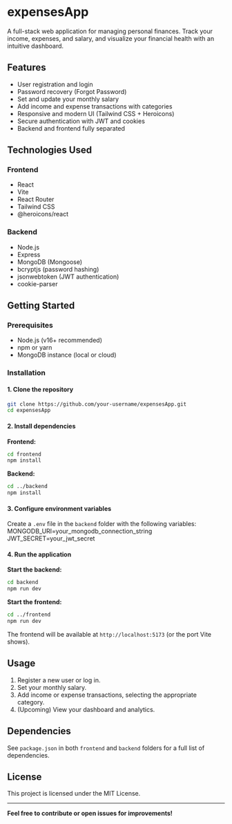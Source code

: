 # expensesApp

A full-stack web application for managing personal finances. Track your income, expenses, and salary, and visualize your financial health with an intuitive dashboard.

## Features

- User registration and login
- Password recovery (Forgot Password)
- Set and update your monthly salary
- Add income and expense transactions with categories
- Responsive and modern UI (Tailwind CSS + Heroicons)
- Secure authentication with JWT and cookies
- Backend and frontend fully separated

## Technologies Used

### Frontend
- React
- Vite
- React Router
- Tailwind CSS
- @heroicons/react

### Backend
- Node.js
- Express
- MongoDB (Mongoose)
- bcryptjs (password hashing)
- jsonwebtoken (JWT authentication)
- cookie-parser

## Getting Started

### Prerequisites

- Node.js (v16+ recommended)
- npm or yarn
- MongoDB instance (local or cloud)

### Installation

#### 1. Clone the repository

```bash
git clone https://github.com/your-username/expensesApp.git
cd expensesApp
```

#### 2. Install dependencies

**Frontend:**
```bash
cd frontend
npm install
```

**Backend:**
```bash
cd ../backend
npm install
```

#### 3. Configure environment variables

Create a `.env` file in the `backend` folder with the following variables:
 MONGODB_URI=your_mongodb_connection_string
JWT_SECRET=your_jwt_secret


#### 4. Run the application

**Start the backend:**
```bash
cd backend
npm run dev
```

**Start the frontend:**
```bash
cd ../frontend
npm run dev
```

The frontend will be available at `http://localhost:5173` (or the port Vite shows).

## Usage

1. Register a new user or log in.
2. Set your monthly salary.
3. Add income or expense transactions, selecting the appropriate category.
4. (Upcoming) View your dashboard and analytics.

## Dependencies

See `package.json` in both `frontend` and `backend` folders for a full list of dependencies.

## License

This project is licensed under the MIT License.

---

**Feel free to contribute or open issues for improvements!**
